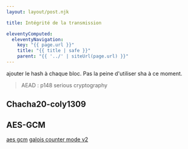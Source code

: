 ```yaml
---
layout: layout/post.njk

title: Intégrité de la transmission

eleventyComputed:
  eleventyNavigation:
    key: "{{ page.url }}"
    title: "{{ title | safe }}"
    parent: "{{ '../' | siteUrl(page.url) }}"
---
```


ajouter le hash à chaque bloc. Pas la peine d'utiliser sha à ce moment.

> AEAD : p148 serious cryptography

## Chacha20-coly1309

## AES-GCM

[aes gcm](https://www.youtube.com/watch?v=g_eY7JXOc8U)
[galois counter mode v2](https://www.youtube.com/watch?v=R2SodepLWLg&t=0s)
